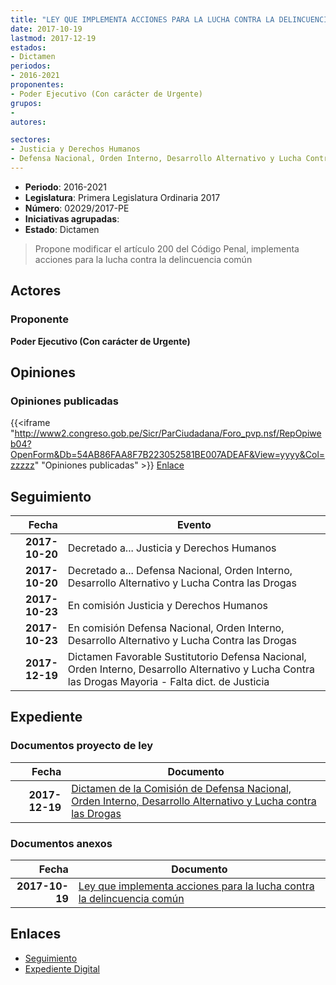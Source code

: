 ```yaml
---
title: "LEY QUE IMPLEMENTA ACCIONES PARA LA LUCHA CONTRA LA DELINCUENCIA COMÚN"
date: 2017-10-19
lastmod: 2017-12-19
estados:
- Dictamen
periodos:
- 2016-2021
proponentes:
- Poder Ejecutivo (Con carácter de Urgente)
grupos:
- 
autores:

sectores:
- Justicia y Derechos Humanos
- Defensa Nacional, Orden Interno, Desarrollo Alternativo y Lucha Contra las Drogas
---
```

- **Periodo**: 2016-2021
- **Legislatura**: Primera Legislatura Ordinaria 2017
- **Número**: 02029/2017-PE
- **Iniciativas agrupadas**: 
- **Estado**: Dictamen

> Propone modificar el artículo 200 del Código Penal, implementa acciones para la lucha contra la delincuencia común


## Actores

### Proponente

**Poder Ejecutivo (Con carácter de Urgente)**

## Opiniones

### Opiniones publicadas

{{<iframe "http://www2.congreso.gob.pe/Sicr/ParCiudadana/Foro_pvp.nsf/RepOpiweb04?OpenForm&Db=54AB86FAA8F7B223052581BE007ADEAF&View=yyyy&Col=zzzzz" "Opiniones publicadas" >}}
[Enlace](http://www2.congreso.gob.pe/Sicr/ParCiudadana/Foro_pvp.nsf/RepOpiweb04?OpenForm&Db=54AB86FAA8F7B223052581BE007ADEAF&View=yyyy&Col=zzzzz)


## Seguimiento

| Fecha | Evento |
|------:|--------|
| **2017-10-20** | Decretado a... Justicia y Derechos Humanos |
| **2017-10-20** | Decretado a... Defensa Nacional, Orden Interno, Desarrollo Alternativo y Lucha Contra las Drogas |
| **2017-10-23** | En comisión Justicia y Derechos Humanos |
| **2017-10-23** | En comisión Defensa Nacional, Orden Interno, Desarrollo Alternativo y Lucha Contra las Drogas |
| **2017-12-19** | Dictamen Favorable Sustitutorio Defensa Nacional, Orden Interno, Desarrollo Alternativo y Lucha Contra las Drogas Mayoria - Falta dict. de Justicia |

## Expediente

### Documentos proyecto de ley

| Fecha | Documento |
|------:|-----------|
| **2017-12-19** | [Dictamen de la Comisión de Defensa Nacional, Orden Interno, Desarrollo Alternativo y Lucha contra las Drogas](http://www.leyes.congreso.gob.pe/Documentos/2016_2021/Dictamenes/Proyectos_de_Ley/02029DC07MAY20171219.pdf) |

### Documentos anexos

| Fecha | Documento |
|------:|-----------|
| **2017-10-19** | [Ley que implementa acciones para la lucha contra la delincuencia común](http://www.leyes.congreso.gob.pe/Documentos/2016_2021/Proyectos_de_Ley_y_de_Resoluciones_Legislativas/PL0202920171019..PDF) |

## Enlaces

- [Seguimiento](http://www2.congreso.gob.pe/Sicr/TraDocEstProc/CLProLey2016.nsf/f7fff46988ca05b1052578e100829cc7/895048b8a435b793052581be006fa994?OpenDocument)
- [Expediente Digital](http://www2.congreso.gob.pe/Sicr/TraDocEstProc/CLProLey2016.nsf/f7fff46988ca05b1052578e100829cc7/895048b8a435b793052581be006fa994?OpenDocument&Click=05257FB7005EB655.eb71d0cf91d8294e05256cdf006b5706/$Body/0.1C6C)

